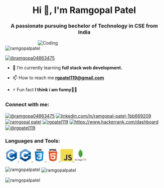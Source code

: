<h1 align="center">Hi 👋, I'm Ramgopal Patel</h1>
<h3 align="center">A passionate pursuing bechelor of Technology in CSE  from India</h3>

<img src="https://camo.githubusercontent.com/cae12fddd9d6982901d82580bdf321d81fb299141098ca1c2d4891870827bf17/68747470733a2f2f6d69726f2e6d656469756d2e636f6d2f6d61782f313336302f302a37513379765349765f7430696f4a2d5a2e676966" alt="Coding" width="400" align="right" >

<p align="left"> <img src="https://komarev.com/ghpvc/?username=ramgopalpatel&label=Profile%20views&color=0e75b6&style=flat" alt="ramgopalpatel" /> </p>

<p align="left"> <a href="https://twitter.com/@ramgopa04863475" target="blank"><img src="https://img.shields.io/twitter/follow/@ramgopa04863475?logo=twitter&style=for-the-badge" alt="@ramgopa04863475" /></a> </p>

- 🌱 I’m currently learning **full stack web development.**

- 📫 How to reach me **rgpatel119@gmail.com**

- ⚡ Fun fact **I think i am funny🤣🤣**

<h3 align="left">Connect with me:</h3>
<p align="left">
<a href="https://twitter.com/@ramgopa04863475" target="blank"><img align="center" src="https://raw.githubusercontent.com/rahuldkjain/github-profile-readme-generator/master/src/images/icons/Social/twitter.svg" alt="@ramgopa04863475" height="30" width="40" /></a>
<a href="https://linkedin.com/in/linkedin.com/in/ramgopal-patel-1bb669209" target="blank"><img align="center" src="https://raw.githubusercontent.com/rahuldkjain/github-profile-readme-generator/master/src/images/icons/Social/linked-in-alt.svg" alt="linkedin.com/in/ramgopal-patel-1bb669209" height="30" width="40" /></a>
<a href="https://www.facebook.com/ramgopal.patel.169067/l" target="blank"><img align="center" src="https://raw.githubusercontent.com/rahuldkjain/github-profile-readme-generator/master/src/images/icons/Social/facebook.svg" alt="ramgopal patel" height="30" width="40" /></a>
<a href="https://instagram.com/rgpatel119" target="blank"><img align="center" src="https://raw.githubusercontent.com/rahuldkjain/github-profile-readme-generator/master/src/images/icons/Social/instagram.svg" alt="rgpatel119" height="30" width="40" /></a>
<a href="https://www.hackerrank.com/https://www.hackerrank.com/dashboard" target="blank"><img align="center" src="https://raw.githubusercontent.com/rahuldkjain/github-profile-readme-generator/master/src/images/icons/Social/hackerrank.svg" alt="https://www.hackerrank.com/dashboard" height="30" width="40" /></a>
<a href="https://www.hackerrank.com/rgpatel119" target="blank"><img align="center" src="https://raw.githubusercontent.com/rahuldkjain/github-profile-readme-generator/master/src/images/icons/Social/hackerearth.svg" alt="@rgpatel119" height="30" width="40" /></a>
</p>

<h3 align="left">Languages and Tools:</h3>
<p align="left"> <a href="https://www.cprogramming.com/" target="_blank" rel="noreferrer"> <img src="https://raw.githubusercontent.com/devicons/devicon/master/icons/c/c-original.svg" alt="c" width="40" height="40"/> </a> <a href="https://www.w3schools.com/cpp/" target="_blank" rel="noreferrer"> <img src="https://raw.githubusercontent.com/devicons/devicon/master/icons/cplusplus/cplusplus-original.svg" alt="cplusplus" width="40" height="40"/> </a> <a href="https://www.w3schools.com/css/" target="_blank" rel="noreferrer"> <img src="https://raw.githubusercontent.com/devicons/devicon/master/icons/css3/css3-original-wordmark.svg" alt="css3" width="40" height="40"/> </a> <a href="https://www.w3.org/html/" target="_blank" rel="noreferrer"> <img src="https://raw.githubusercontent.com/devicons/devicon/master/icons/html5/html5-original-wordmark.svg" alt="html5" width="40" height="40"/> </a> <a href="https://developer.mozilla.org/en-US/docs/Web/JavaScript" target="_blank" rel="noreferrer"> <img src="https://raw.githubusercontent.com/devicons/devicon/master/icons/javascript/javascript-original.svg" alt="javascript" width="40" height="40"/> </a> <a href="https://www.mongodb.com/" target="_blank" rel="noreferrer"> <img src="https://raw.githubusercontent.com/devicons/devicon/master/icons/mongodb/mongodb-original-wordmark.svg" alt="mongodb" width="40" height="40"/> </a> </p>

<p><img align="left" src="https://github-readme-stats.vercel.app/api/top-langs?username=ramgopalpatel&show_icons=true&locale=en&layout=compact" alt="ramgopalpatel" /></p>

<p>&nbsp;<img align="center" src="https://github-readme-stats.vercel.app/api?username=ramgopalpatel&show_icons=true&locale=en" alt="ramgopalpatel" /></p>

<p><img align="center" src="https://github-readme-streak-stats.herokuapp.com/?user=ramgopalpatel&" alt="ramgopalpatel" /></p>
